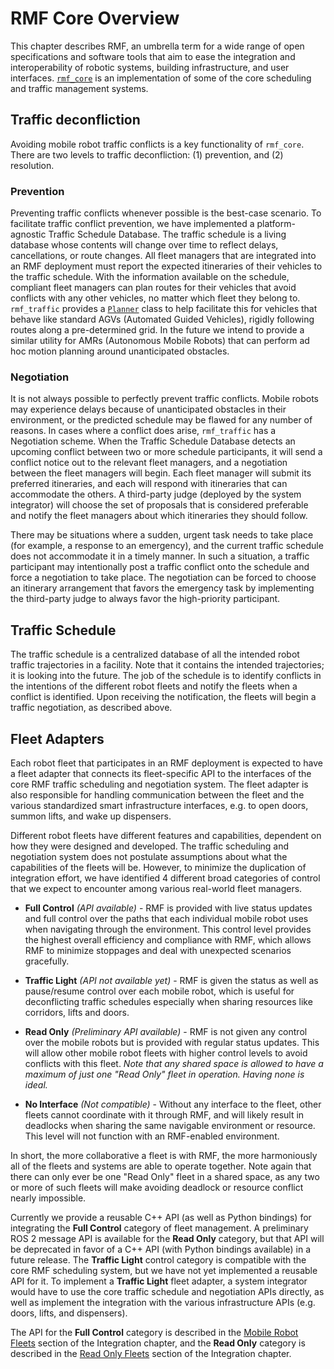 # RMF Core Overview

This chapter describes RMF, an umbrella term for a wide range of open specifications and software
tools that aim to ease the integration and interoperability of robotic systems,
building infrastructure, and user interfaces. [`rmf_core`](https://github.com/osrf/rmf_core)
is an implementation of some of the core scheduling and traffic management systems.

## Traffic deconfliction

Avoiding mobile robot traffic conflicts is a key functionality of `rmf_core`.
There are two levels to traffic deconfliction: (1) prevention, and (2)
resolution.

### Prevention

Preventing traffic conflicts whenever possible is the best-case scenario.
To facilitate traffic conflict prevention, we have implemented a
platform-agnostic Traffic Schedule Database. The traffic schedule is a living
database whose contents will change over time to reflect delays, cancellations,
or route changes. All fleet managers that are integrated into an RMF deployment must
report the expected itineraries of their vehicles to the traffic schedule. With
the information available on the schedule, compliant fleet managers can plan
routes for their vehicles that avoid conflicts with any other vehicles, no
matter which fleet they belong to. `rmf_traffic` provides a
[`Planner`](https://github.com/osrf/rmf_core/blob/master/rmf_traffic/include/rmf_traffic/agv/Planner.hpp)
class to help facilitate this for vehicles that behave like standard AGVs (Automated Guided Vehicles),
rigidly following routes along a pre-determined grid. In the future
we intend to provide a similar utility for AMRs (Autonomous Mobile Robots) that can perform ad hoc motion
planning around unanticipated obstacles.

### Negotiation

It is not always possible to perfectly prevent traffic conflicts.
Mobile robots may experience delays because of unanticipated obstacles in their
environment, or the predicted schedule may be flawed for any number of reasons.
In cases where a conflict does arise, `rmf_traffic` has a Negotiation scheme.
When the Traffic Schedule Database detects an upcoming conflict between two or
more schedule participants, it will send a conflict notice out to the relevant
fleet managers, and a negotiation between the fleet managers will begin. Each
fleet manager will submit its preferred itineraries, and each will respond with
itineraries that can accommodate the others. A third-party judge (deployed by
the system integrator) will choose the set of proposals that is considered
preferable and notify the fleet managers about which itineraries they should
follow.

There may be situations where a sudden, urgent task needs to take place
(for example, a response to an emergency), and the current traffic schedule does not
accommodate it in a timely manner. In such a situation, a traffic participant
may intentionally post a traffic conflict onto the schedule and force a
negotiation to take place. The negotiation can be forced to choose an itinerary
arrangement that favors the emergency task by implementing the third-party
judge to always favor the high-priority participant.

## Traffic Schedule

The traffic schedule is a centralized database of all the intended robot traffic
trajectories in a facility. Note that it contains the intended trajectories; it is
looking into the future. The job of the schedule is to identify conflicts in
the intentions of the different robot fleets and notify the fleets when a
conflict is identified. Upon receiving the notification, the fleets will begin
a traffic negotiation, as described above.

## Fleet Adapters

Each robot fleet that participates in an RMF deployment is expected to have a
fleet adapter that connects its fleet-specific API to the interfaces
of the core RMF traffic scheduling and negotiation system. The fleet adapter is
also responsible for handling communication between the fleet and the various
standardized smart infrastructure interfaces, e.g. to open doors, summon lifts,
and wake up dispensers.

Different robot fleets have different features and capabilities, dependent on
how they were designed and developed. The traffic scheduling and negotiation system
does not postulate assumptions about what the capabilities of the fleets will be.
However, to minimize the duplication of integration effort, we have identified 4
different broad categories of control that we expect to encounter among various
real-world fleet managers.

* **Full Control** *(API available)* - RMF is provided with live status updates and full control over the paths that each individual mobile robot uses when navigating through the environment. This control level provides the highest overall efficiency and compliance with RMF, which allows RMF to minimize stoppages and deal with unexpected scenarios gracefully.

* **Traffic Light** *(API not available yet)* - RMF is given the status as well as pause/resume control over each mobile robot, which is useful for deconflicting traffic schedules especially when sharing resources like corridors, lifts and doors.

* **Read Only** *(Preliminary API available)* - RMF is not given any control over the mobile robots but is provided with regular status updates. This will allow other mobile robot fleets with higher control levels to avoid conflicts with this fleet. _Note that any shared space is allowed to have a maximum of just one "Read Only" fleet in operation. Having none is ideal._

* **No Interface** *(Not compatible)* - Without any interface to the fleet, other fleets cannot coordinate with it through RMF, and will likely result in deadlocks when sharing the same navigable environment or resource. This level will not function with an RMF-enabled environment.

In short, the more collaborative a fleet is with RMF, the more harmoniously all of the fleets and systems are able to operate together.
Note again that there can only ever be one "Read Only" fleet in a shared space, as any two or more of such fleets will make avoiding deadlock or resource conflict nearly impossible.

Currently we provide a reusable C++ API (as well as Python bindings) for integrating the **Full Control** category of fleet management.
A preliminary ROS 2 message API is available for the **Read Only** category, but that API will be deprecated in favor of a C++ API (with Python bindings available) in a future release.
The **Traffic Light** control category is compatible with the core RMF scheduling system, but we have not yet implemented a reusable API for it.
To implement a **Traffic Light** fleet adapter, a system integrator would have to use the core traffic schedule and negotiation APIs directly, as well as implement the integration with the various infrastructure APIs (e.g. doors, lifts, and dispensers).

The API for the **Full Control** category is described in the [Mobile Robot Fleets](./integration_fleets.md) section of the Integration chapter, and the **Read Only** category is described in the [Read Only Fleets](./integration_read-only.md) section of the Integration chapter.
